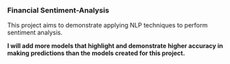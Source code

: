 ### Financial Sentiment-Analysis

This project aims to demonstrate applying NLP techniques to perform sentiment analysis. 

**I will add more models that highlight and demonstrate higher accuracy in making predictions than the models created for this project.**
